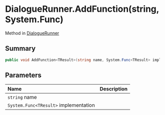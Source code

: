 # DialogueRunner.AddFunction(string,System.Func<TResult>)

Method in [DialogueRunner](/api/csharp/yarn.unity.dialoguerunner.md)

## Summary



```csharp
public void AddFunction<TResult>(string name, System.Func<TResult> implementation)
```

## Parameters

|Name|Description|
|:---|:---|
|`string` name||
|`System.Func<TResult>` implementation||

